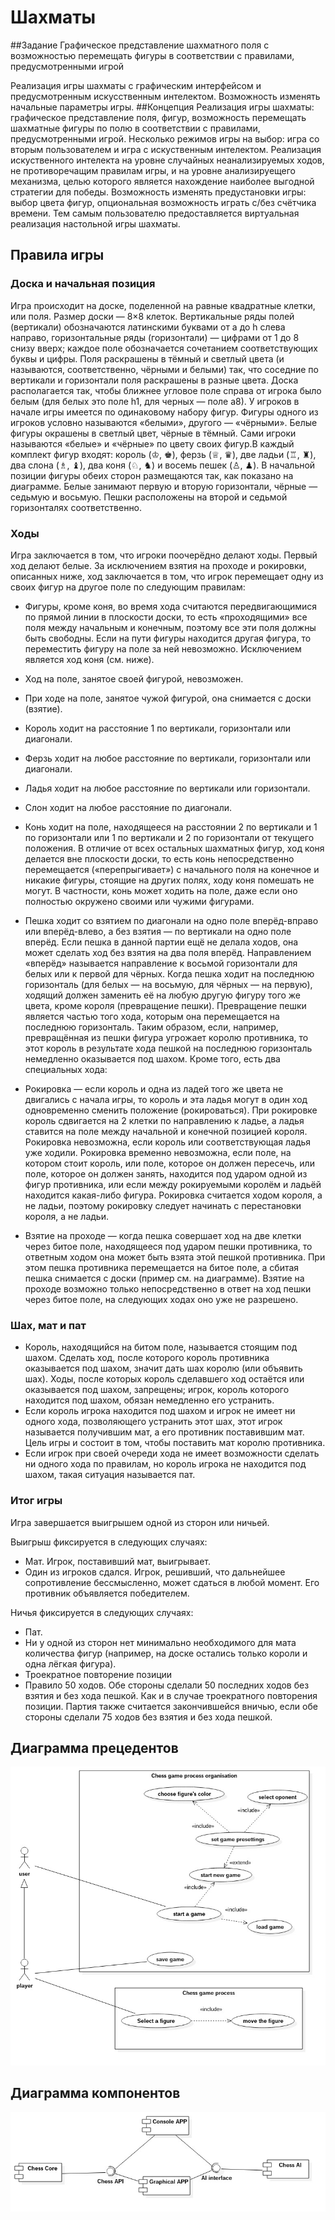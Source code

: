 # Шахматы
##Задание
Графическое представление шахматного поля с возможностью перемещать фигуры в соответствии с правилами, предусмотренными игрой

Реализация игры шахматы с графическим интерфейсом и предусмотренным искусственным интелектом. Возможность изменять начальные параметры игры.
##Концепция
Реализация игры шахматы: графическое представление поля, фигур, возможность перемещать шахматные фигуры по полю в соответствии с правилами, предусмотренными игрой. Несколько режимов игры на выбор: игра со вторым пользователем и игра с искуственным интелектом. Реализация искуственного интелекта на уровне случайных неанализируемых ходов, не противоречащим правилам игры, и на уровне анализируещего механизма, целью которого является нахождение наиболее выгодной стратегии для победы. Возможность изменять предустановки игры: выбор цвета фигур, опциональная возможность играть с/без счётчика времени. Тем самым пользователю предоставляется виртуальная реализация настольной игры шахматы.
## Правила игры
### Доска и начальная позиция
Игра происходит на доске, поделенной на равные квадратные клетки, или поля. Размер доски — 8×8 клеток. Вертикальные ряды полей (вертикали) обозначаются латинскими буквами от а до h слева направо, горизонтальные ряды (горизонтали) — цифрами от 1 до 8 снизу вверх; каждое поле обозначается сочетанием соответствующих буквы и цифры. Поля раскрашены в тёмный и светлый цвета (и называются, соответственно, чёрными и белыми) так, что соседние по вертикали и горизонтали поля раскрашены в разные цвета. Доска располагается так, чтобы ближнее угловое поле справа от игрока было белым (для белых это поле h1, для черных — поле а8).
У игроков в начале игры имеется по одинаковому набору фигур. Фигуры одного из игроков условно называются «белыми», другого — «чёрными». Белые фигуры окрашены в светлый цвет, чёрные в тёмный. Сами игроки называются «белые» и «чёрные» по цвету своих фигур.В каждый комплект фигур входят: король (♔, ♚), ферзь (♕, ♛), две ладьи (♖, ♜), два слона (♗, ♝), два коня (♘, ♞) и восемь пешек (♙, ♟). В начальной позиции фигуры обеих сторон размещаются так, как показано на диаграмме. Белые занимают первую и вторую горизонтали, чёрные — седьмую и восьмую. Пешки расположены на второй и седьмой горизонталях соответственно.
### Ходы
Игра заключается в том, что игроки поочерёдно делают ходы. Первый ход делают белые. За исключением взятия на проходе и рокировки, описанных ниже, ход заключается в том, что игрок перемещает одну из своих фигур на другое поле по следующим правилам:

* Фигуры, кроме коня, во время хода считаются передвигающимися по прямой линии в плоскости доски, то есть «проходящими» все поля между начальным и конечным, поэтому все эти поля должны быть свободны. Если на пути фигуры находится другая фигура, то переместить фигуру на поле за ней невозможно. Исключением является ход коня (см. ниже).
* Ход на поле, занятое своей фигурой, невозможен.
* При ходе на поле, занятое чужой фигурой, она снимается с доски (взятие).
* Король ходит на расстояние 1 по вертикали, горизонтали или диагонали.
* Ферзь ходит на любое расстояние по вертикали, горизонтали или диагонали.
* Ладья ходит на любое расстояние по вертикали или горизонтали.
* Слон ходит на любое расстояние по диагонали.
* Конь ходит на поле, находящееся на расстоянии 2 по вертикали и 1 по горизонтали или 1 по вертикали и 2 по горизонтали от текущего положения. В отличие от всех остальных шахматных фигур, ход коня делается вне плоскости доски, то есть конь непосредственно перемещается («перепрыгивает») с начального поля на конечное и никакие фигуры, стоящие на других полях, ходу коня помешать не могут. В частности, конь может ходить на поле, даже если оно полностью окружено своими или чужими фигурами.
* Пешка ходит со взятием по диагонали на одно поле вперёд-вправо или вперёд-влево, а без взятия — по вертикали на одно поле вперёд. Если пешка в данной партии ещё не делала ходов, она может сделать ход без взятия на два поля вперёд. Направлением «вперёд» называется направление к восьмой горизонтали для белых или к первой для чёрных. Когда пешка ходит на последнюю горизонталь (для белых — на восьмую, для чёрных — на первую), ходящий должен заменить её на любую другую фигуру того же цвета, кроме короля (превращение пешки). Превращение пешки является частью того хода, которым она перемещается на последнюю горизонталь. Таким образом, если, например, превращённая из пешки фигура угрожает королю противника, то этот король в результате хода пешкой на последнюю горизонталь немедленно оказывается под шахом.
Кроме того, есть два специальных хода:

* Рокировка — если король и одна из ладей того же цвета не двигались с начала игры, то король и эта ладья могут в один ход одновременно сменить положение (рокироваться). При рокировке король сдвигается на 2 клетки по направлению к ладье, а ладья ставится на поле между начальной и конечной позицией короля. Рокировка невозможна, если король или соответствующая ладья уже ходили. Рокировка временно невозможна, если поле, на котором стоит король, или поле, которое он должен пересечь, или поле, которое он должен занять, находится под ударом одной из фигур противника, или если между рокируемыми королём и ладьёй находится какая-либо фигура. Рокировка считается ходом короля, а не ладьи, поэтому рокировку следует начинать с перестановки короля, а не ладьи.
* Взятие на проходе — когда пешка совершает ход на две клетки через битое поле, находящееся под ударом пешки противника, то ответным ходом она может быть взята этой пешкой противника. При этом пешка противника перемещается на битое поле, а сбитая пешка снимается с доски (пример см. на диаграмме). Взятие на проходе возможно только непосредственно в ответ на ход пешки через битое поле, на следующих ходах оно уже не разрешено.

### Шах, мат и пат

* Король, находящийся на битом поле, называется стоящим под шахом. Сделать ход, после которого король противника оказывается под шахом, значит дать шах королю (или объявить шах). Ходы, после которых король сделавшего ход остаётся или оказывается под шахом, запрещены; игрок, король которого находится под шахом, обязан немедленно его устранить.
* Если король игрока находится под шахом и игрок не имеет ни одного хода, позволяющего устранить этот шах, этот игрок называется получившим мат, а его противник поставившим мат. Цель игры и состоит в том, чтобы поставить мат королю противника.
* Если игрок при своей очереди хода не имеет возможности сделать ни одного хода по правилам, но король игрока не находится под шахом, такая ситуация называется пат.

### Итог игры
Игра завершается выигрышем одной из сторон или ничьей.

Выигрыш фиксируется в следующих случаях:

* Мат. Игрок, поставивший мат, выигрывает.
* Один из игроков сдался. Игрок, решивший, что дальнейшее сопротивление бессмысленно, может сдаться в любой момент. Его противник объявляется победителем.

Ничья фиксируется в следующих случаях:

* Пат.
* Ни у одной из сторон нет минимально необходимого для мата количества фигур (например, на доске остались только короли и одна лёгкая фигура).
* Троекратное повторение позиции 
* Правило 50 ходов. Обе стороны сделали 50 последних ходов без взятия и без хода пешкой. Как и в случае троекратного повторения позиции. Партия также считается закончившейся вничью, если обе стороны сделали 75 ходов без взятия и без хода пешкой.

## Диаграмма прецедентов
![alt text](https://github.com/VanyaKrylov/chess/blob/master/report/diagramms/UseCaseDia.jpg)

## Диаграмма компонентов
![alt text](https://github.com/VanyaKrylov/chess/blob/master/report/diagramms/component_dia.jpg)
